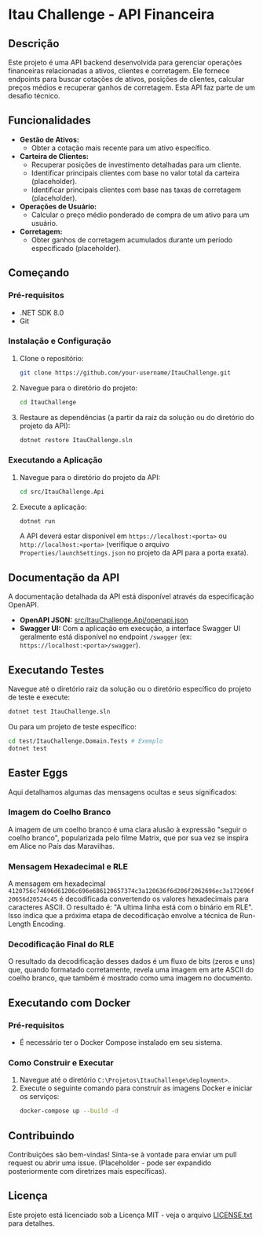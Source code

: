 # Itau Challenge - API Financeira

## Descrição

Este projeto é uma API backend desenvolvida para gerenciar operações financeiras relacionadas a ativos, clientes e corretagem. Ele fornece endpoints para buscar cotações de ativos, posições de clientes, calcular preços médios e recuperar ganhos de corretagem. Esta API faz parte de um desafio técnico.

## Funcionalidades

- **Gestão de Ativos:**
  - Obter a cotação mais recente para um ativo específico.
- **Carteira de Clientes:**
  - Recuperar posições de investimento detalhadas para um cliente.
  - Identificar principais clientes com base no valor total da carteira (placeholder).
  - Identificar principais clientes com base nas taxas de corretagem (placeholder).
- **Operações de Usuário:**
  - Calcular o preço médio ponderado de compra de um ativo para um usuário.
- **Corretagem:**
  - Obter ganhos de corretagem acumulados durante um período especificado (placeholder).

## Começando

### Pré-requisitos

- .NET SDK 8.0
- Git

### Instalação e Configuração

1. Clone o repositório:
   ```bash
   git clone https://github.com/your-username/ItauChallenge.git
   ```
2. Navegue para o diretório do projeto:
   ```bash
   cd ItauChallenge
   ```
3. Restaure as dependências (a partir da raiz da solução ou do diretório do projeto da API):
   ```bash
   dotnet restore ItauChallenge.sln
   ```

### Executando a Aplicação

1. Navegue para o diretório do projeto da API:
   ```bash
   cd src/ItauChallenge.Api
   ```
2. Execute a aplicação:
   ```bash
   dotnet run
   ```
   A API deverá estar disponível em `https://localhost:<porta>` ou `http://localhost:<porta>` (verifique o arquivo `Properties/launchSettings.json` no projeto da API para a porta exata).

## Documentação da API

A documentação detalhada da API está disponível através da especificação OpenAPI.

- **OpenAPI JSON:** [src/ItauChallenge.Api/openapi.json](src/ItauChallenge.Api/openapi.json)
- **Swagger UI:** Com a aplicação em execução, a interface Swagger UI geralmente está disponível no endpoint `/swagger` (ex: `https://localhost:<porta>/swagger`).

## Executando Testes

Navegue até o diretório raiz da solução ou o diretório específico do projeto de teste e execute:

```bash
dotnet test ItauChallenge.sln
```

Ou para um projeto de teste específico:
```bash
cd test/ItauChallenge.Domain.Tests # Exemplo
dotnet test
```

## Easter Eggs

Aqui detalhamos algumas das mensagens ocultas e seus significados:

### Imagem do Coelho Branco

A imagem de um coelho branco é uma clara alusão à expressão "seguir o coelho branco", popularizada pelo filme Matrix, que por sua vez se inspira em Alice no País das Maravilhas.

### Mensagem Hexadecimal e RLE

A mensagem em hexadecimal `4120756c74696d61206c696e686120657374c3a120636f6d206f2062696ec3a172696f20656d20524c45` é decodificada convertendo os valores hexadecimais para caracteres ASCII. O resultado é: "A ultima linha está com o binário em RLE". Isso indica que a próxima etapa de decodificação envolve a técnica de Run-Length Encoding.

### Decodificação Final do RLE

O resultado da decodificação desses dados é um fluxo de bits (zeros e uns) que, quando formatado corretamente, revela uma imagem em arte ASCII do coelho branco, que também é mostrado como uma imagem no documento.

## Executando com Docker

### Pré-requisitos

- É necessário ter o Docker Compose instalado em seu sistema.

### Como Construir e Executar

1. Navegue até o diretório `C:\Projetos\ItauChallenge\deployment>`.
2. Execute o seguinte comando para construir as imagens Docker e iniciar os serviços:
   ```bash
   docker-compose up --build -d
   ```

## Contribuindo

Contribuições são bem-vindas! Sinta-se à vontade para enviar um pull request ou abrir uma issue. (Placeholder - pode ser expandido posteriormente com diretrizes mais específicas).

## Licença

Este projeto está licenciado sob a Licença MIT - veja o arquivo [LICENSE.txt](LICENSE.txt) para detalhes.
